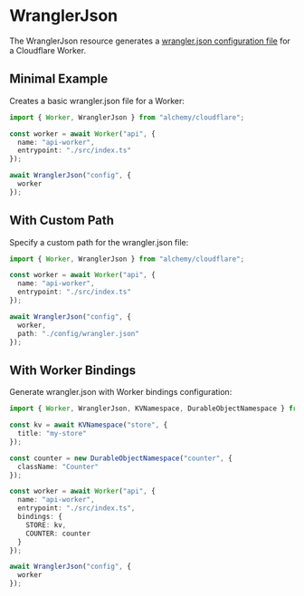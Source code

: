# WranglerJson

The WranglerJson resource generates a [wrangler.json configuration file](https://developers.cloudflare.com/workers/wrangler/configuration/) for a Cloudflare Worker.

## Minimal Example

Creates a basic wrangler.json file for a Worker:

```ts
import { Worker, WranglerJson } from "alchemy/cloudflare";

const worker = await Worker("api", {
  name: "api-worker",
  entrypoint: "./src/index.ts"
});

await WranglerJson("config", {
  worker
});
```

## With Custom Path

Specify a custom path for the wrangler.json file:

```ts
import { Worker, WranglerJson } from "alchemy/cloudflare";

const worker = await Worker("api", {
  name: "api-worker", 
  entrypoint: "./src/index.ts"
});

await WranglerJson("config", {
  worker,
  path: "./config/wrangler.json"
});
```

## With Worker Bindings

Generate wrangler.json with Worker bindings configuration:

```ts
import { Worker, WranglerJson, KVNamespace, DurableObjectNamespace } from "alchemy/cloudflare";

const kv = await KVNamespace("store", {
  title: "my-store"
});

const counter = new DurableObjectNamespace("counter", {
  className: "Counter"
});

const worker = await Worker("api", {
  name: "api-worker",
  entrypoint: "./src/index.ts",
  bindings: {
    STORE: kv,
    COUNTER: counter
  }
});

await WranglerJson("config", {
  worker
});
```